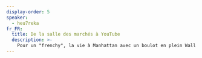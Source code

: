 ```yaml
---
display-order: 5
speaker:
  - heu7reka
fr_FR:
  title: De la salle des marchés à YouTube
  description: >-
    Pour un "frenchy", la vie à Manhattan avec un boulot en plein Wall Street ça ressemble pas mal à un rêve d'étudiant devenu réalité. Et pourtant, le rêve, je le vis depuis que j'ai quitté ce milieu pour lancer une petite chaîne de vulgarisation qui continue de grandir sur YouTube. Pourquoi troquer ses costumes pour des t-shirts ? D’où est venue cette idée impensable de faire des vidéos sur le Net ? L'argent ne contribue-t-il pas grandement au bonheur ? Tout un programme !
---
```

